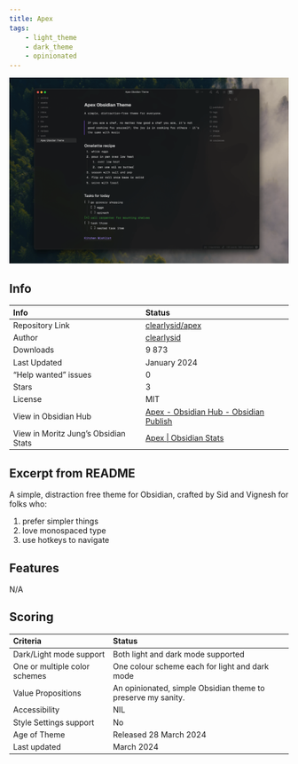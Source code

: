 ```yaml
---
title: Apex
tags:
    - light_theme 
    - dark_theme
    - opinionated
---
```


<img src="https://raw.githubusercontent.com/clearlysid/apex/refs/heads/master/docs/cover.png">

## Info
| Info | Status |
| :--- | :--- |
| Repository Link | [clearlysid/apex](https://github.com/clearlysid/apex)  |
| Author | [clearlysid](https://github.com/clearlysid)  |
| Downloads | 9 873 |
| Last Updated | January 2024 |
| “Help wanted” issues | 0 |
| Stars | 3 |
| License | MIT |
| View in Obsidian Hub | [Apex \- Obsidian Hub \- Obsidian Publish](https://publish.obsidian.md/hub/02+-+Community+Expansions/02.05+All+Community+Expansions/Themes/Apex)  |
| View in Moritz Jung’s Obsidian Stats | [Apex \| Obsidian Stats](https://www.moritzjung.dev/obsidian-stats/themes/apex/)  |

## Excerpt from README
A simple, distraction free theme for Obsidian, crafted by Sid and Vignesh for folks who:

1. prefer simpler things  
2. love monospaced type  
3. use hotkeys to navigate

## Features
N/A

## Scoring
| Criteria | Status | 
| :--- | :--- | 
| Dark/Light mode support | Both light and dark mode supported | 
| One or multiple color schemes | One colour scheme each for light and dark mode | 
| Value Propositions | An opinionated, simple Obsidian theme to preserve my sanity. | 
| Accessibility | NIL | 
| Style Settings support | No | 
| Age of Theme | Released 28 March 2024 | 
| Last updated | March 2024 | 